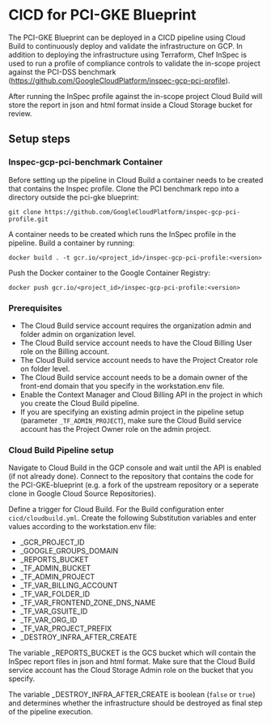 # CICD for PCI-GKE Blueprint

The PCI-GKE Blueprint can be deployed in a CICD pipeline using Cloud Build to continuously
deploy and validate the infrastructure on GCP. In addition to deploying the infrastructure
using Terraform, Chef InSpec is used to run a profile of compliance controls to validate
the in-scope project against the PCI-DSS benchmark (https://github.com/GoogleCloudPlatform/inspec-gcp-pci-profile).

After running the InSpec profile against the in-scope project Cloud Build will store the
report in json and html format inside a Cloud Storage bucket for review.

## Setup steps

### Inspec-gcp-pci-benchmark Container
Before setting up the pipeline in Cloud Build a container needs to be created that contains
the Inspec profile. Clone the PCI benchmark repo into a directory outside the pci-gke 
blueprint:

`git clone https://github.com/GoogleCloudPlatform/inspec-gcp-pci-profile.git`

A container needs to be created which runs the InSpec profile in the pipeline. 
Build a container by running:

`docker build . -t gcr.io/<project_id>/inspec-gcp-pci-profile:<version>`

Push the Docker container to the Google Container Registry:

`docker push gcr.io/<project_id>/inspec-gcp-pci-profile:<version>`

### Prerequisites
* The Cloud Build service account requires the organization admin and folder admin on
organization level.
* The Cloud Build service account needs to have the Cloud Billing User role on the Billing account.
* The Cloud Build service account needs to have the Project Creator role on folder level.
* The Cloud Build service account needs to be a domain owner of the front-end domain that you
specify in the workstation.env file.
* Enable the Context Manager and Cloud Billing API in the project in which you create the Cloud Build
pipeline.
* If you are specifying an existing admin project in the pipeline setup (parameter `_TF_ADMIN_PROJECT`),
make sure the Cloud Build service account has the Project Owner role on the admin project.

### Cloud Build Pipeline setup
Navigate to Cloud Build in the GCP console and wait until the API is enabled (if not already done).
Connect to the repository that contains the code for the PCI-GKE-blueprint (e.g. a fork of the
upstream repository or a seperate clone in Google Cloud Source Repositories).

Define a trigger for Cloud Build. For the Build configuration enter `cicd/cloudbuild.yml`.
Create the following Substitution variables and enter values according to the workstation.env file:
* _GCR_PROJECT_ID
* _GOOGLE_GROUPS_DOMAIN
* _REPORTS_BUCKET
* _TF_ADMIN_BUCKET
* _TF_ADMIN_PROJECT
* _TF_VAR_BILLING_ACCOUNT
* _TF_VAR_FOLDER_ID
* _TF_VAR_FRONTEND_ZONE_DNS_NAME
* _TF_VAR_GSUITE_ID
* _TF_VAR_ORG_ID
* _TF_VAR_PROJECT_PREFIX
* _DESTROY_INFRA_AFTER_CREATE

The variable _REPORTS_BUCKET is the GCS bucket which will contain the InSpec report files in json
and html format. Make sure that the Cloud Build service account has the Cloud Storage Admin role
on the bucket that you specify.

The variable _DESTROY_INFRA_AFTER_CREATE is boolean (`false` or `true`) and determines whether the
infrastructure should be destroyed as final step of the pipeline execution.